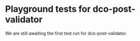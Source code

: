 # Playground tests for dco-post-validator
We are still awaiting the first test run for dco-post-validator.
